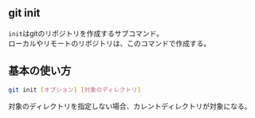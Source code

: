 ## git init
`init`はgitのリポジトリを作成するサブコマンド。  
ローカルやリモートのリポジトリは、このコマンドで作成する。

## 基本の使い方
```bash
git init [オプション] [対象のディレクトリ]
```

対象のディレクトリを指定しない場合、カレントディレクトリが対象になる。

## 